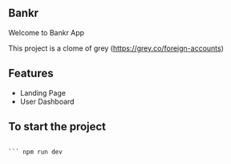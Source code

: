 ## Bankr

Welcome to Bankr App 

This project is a clome of grey (https://grey.co/foreign-accounts)


## Features

- Landing Page
- User Dashboard


## To start the project

``` npm i

``` npm run dev